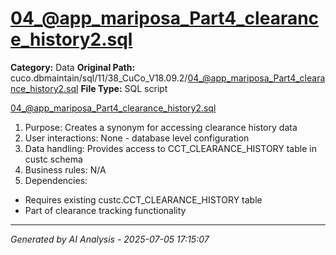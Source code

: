 # 04_@app_mariposa_Part4_clearance_history2.sql

**Category:** Data
**Original Path:** cuco.dbmaintain/sql/11/38_CuCo_V18.09.2/04_@app_mariposa_Part4_clearance_history2.sql
**File Type:** SQL script

04_@app_mariposa_Part4_clearance_history2.sql
1. Purpose: Creates a synonym for accessing clearance history data
2. User interactions: None - database level configuration
3. Data handling: Provides access to CCT_CLEARANCE_HISTORY table in custc schema
4. Business rules: N/A
5. Dependencies:
- Requires existing custc.CCT_CLEARANCE_HISTORY table
- Part of clearance tracking functionality

---
*Generated by AI Analysis - 2025-07-05 17:15:07*
